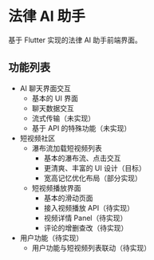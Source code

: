 # 法律 AI 助手

基于 Flutter 实现的法律 AI 助手前端界面。

## 功能列表

- AI 聊天界面交互
  - 基本的 UI 界面
  - 聊天数据交互
  - 流式传输（未实现）
  - 基于 API 的特殊功能（未实现）
- 短视频社区
  - 瀑布流加载短视频列表
    - 基本的瀑布流、点击交互
    - 更清爽、丰富的 UI 设计（目标）
    - 宽高记忆优化布局（部分实现）
  - 短视频播放界面
    - 基本的滑动页面
    - 接入视频播放 API（待实现）
    - 视频详情 Panel（待实现）
    - 评论的增删查改（待实现）
- 用户功能（待实现）
  - 用户功能与短视频列表联动（待实现）